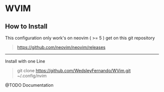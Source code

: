 # WVIM 

## How to Install
This configuration only work's on neovim ( >= 5 ) get on this git repository 
> https://github.com/neovim/neovim/releases

---
Install with one Line
> git clone https://github.com/WedsleyFernando/WVim.git ~/.config/nvim

@TODO Documentation
